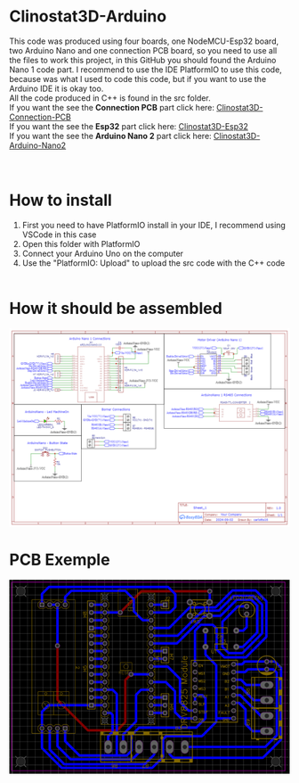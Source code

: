 # Clinostat3D-Arduino
This code was produced using four boards, one NodeMCU-Esp32 board, two Arduino Nano and one connection PCB board, so you need to use all the files to work this project, in this GitHub you should found the Arduino Nano 1 code part. I recommend to use the IDE PlatformIO to use this code, because was what I used to code this code, but if you want to use the Arduino IDE it is okay too. <br>
All the code produced in C++ is found in the src folder.<br>
If you want the see the <strong>Connection PCB</strong> part click here: [Clinostat3D-Connection-PCB](https://github.com/carloterzaghi/Clinostat3D-Connection-PCB)</br>
If you want the see the <strong>Esp32</strong> part click here: [Clinostat3D-Esp32](https://github.com/carloterzaghi/Clinostat3D-Esp32)</br>
If you want the see the <strong>Arduino Nano 2</strong> part click here: [Clinostat3D-Arduino-Nano2](https://github.com/carloterzaghi/Clinostat3D-Arduino2)</br>
<br><br>
# How to install
1. First you need to have PlatformIO install in your IDE, I recommend using VSCode in this case
2. Open this folder with PlatformIO
3. Connect your Arduino Uno on the computer
4. Use the "PlatformIO: Upload" to upload the src code with the C++ code
<br><br>

# How it should be assembled
![Alt text](https://github.com/carloterzaghi/Clinostat3D-Arduino/blob/main/ArduinoNano_1_PCB.png)

# PCB Exemple
![Alt text](https://github.com/carloterzaghi/Clinostat3D-Arduino/blob/main/Arduino_Nano1.png)

